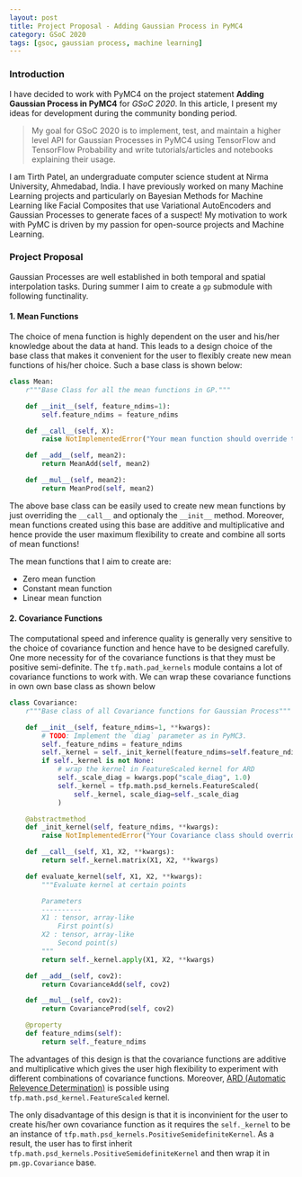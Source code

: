 ```yaml
---
layout: post
title: Project Proposal - Adding Gaussian Process in PyMC4
category: GSoC 2020
tags: [gsoc, gaussian process, machine learning]
---
```


### Introduction

I have decided to work with PyMC4 on the project statement **Adding Gaussian Process in PyMC4** for *GSoC 2020*. In this article, I present my ideas for development during the community bonding period.

> My goal for GSoC 2020 is to implement, test, and maintain a higher level API for Gaussian Processes in PyMC4 using TensorFlow and TensorFlow Probability and write tutorials/articles and notebooks explaining their usage.

I am Tirth Patel, an undergraduate computer science student at Nirma University, Ahmedabad, India. I have previously worked on many Machine Learning projects and particularly on Bayesian Methods for Machine Learning like Facial Composites that use Variational AutoEncoders and Gaussian Processes to generate faces of a suspect! My motivation to work with PyMC is driven by my passion for open-source projects and Machine Learning.

### Project Proposal

Gaussian Processes are well established in both temporal and spatial interpolation tasks. During summer I aim to create a ``gp`` submodule with following functinality.

#### 1. Mean Functions

The choice of mena function is highly dependent on the user and his/her knowledge about the data at hand. This leads to a design choice of the base class that makes it convenient for the user to flexibly create new mean functions of his/her choice. Such a base class is shown below:

```python
class Mean:
    r"""Base Class for all the mean functions in GP."""

    def __init__(self, feature_ndims=1):
        self.feature_ndims = feature_ndims

    def __call__(self, X):
        raise NotImplementedError("Your mean function should override this method")

    def __add__(self, mean2):
        return MeanAdd(self, mean2)

    def __mul__(self, mean2):
        return MeanProd(self, mean2)
```

The above base class can be easily used to create new mean functions by just overriding the ``__call__`` and optionaly the ``__init__`` method. Moreover, mean functions created using this base are additive and multiplicative and hence provide the user maximum flexibility to create and combine all sorts of mean functions!

The mean functions that I aim to create are:

- Zero mean function
- Constant mean function
- Linear mean function

#### 2. Covariance Functions

The computational speed and inference quality is generally very sensitive to the choice of covariance function and hence have to be designed carefully. One more necessity for of the covariance functions is that they must be positive semi-definite. The ``tfp.math.pad_kernels`` module contains a lot of covariance functions to work with. We can wrap these covariance functions in own own base class as shown below

```python
class Covariance:
    r"""Base class of all Covariance functions for Gaussian Process"""

    def __init__(self, feature_ndims=1, **kwargs):
        # TODO: Implement the `diag` parameter as in PyMC3.
        self._feature_ndims = feature_ndims
        self._kernel = self._init_kernel(feature_ndims=self.feature_ndims, **kwargs)
        if self._kernel is not None:
            # wrap the kernel in FeatureScaled kernel for ARD
            self._scale_diag = kwargs.pop("scale_diag", 1.0)
            self._kernel = tfp.math.psd_kernels.FeatureScaled(
                self._kernel, scale_diag=self._scale_diag
            )

    @abstractmethod
    def _init_kernel(self, feature_ndims, **kwargs):
        raise NotImplementedError("Your Covariance class should override this method")

    def __call__(self, X1, X2, **kwargs):
        return self._kernel.matrix(X1, X2, **kwargs)

    def evaluate_kernel(self, X1, X2, **kwargs):
        """Evaluate kernel at certain points

        Parameters
        ----------
        X1 : tensor, array-like
            First point(s)
        X2 : tensor, array-like
            Second point(s)
        """
        return self._kernel.apply(X1, X2, **kwargs)

    def __add__(self, cov2):
        return CovarianceAdd(self, cov2)

    def __mul__(self, cov2):
        return CovarianceProd(self, cov2)

    @property
    def feature_ndims(self):
        return self._feature_ndims
```

The advantages of this design is that the covariance functions are additive and multiplicative which gives the user high flexibility to experiment with different combinations of covariance functions. Moreover, [ARD (Automatic Relevence Determination)](http://www.gaussianprocess.org/gpml/chapters/RW5.pdf) is possible using ``tfp.math.psd_kernel.FeatureScaled`` kernel.

The only disadvantage of this design is that it is inconvinient for the user to create his/her own covariance function as it requires the ``self._kernel`` to be an instance of ``tfp.math.psd_kernels.PositiveSemidefiniteKernel``. As a result, the user has to first inherit ``tfp.math.psd_kernels.PositiveSemidefiniteKernel`` and then wrap it in ``pm.gp.Covariance`` base.
